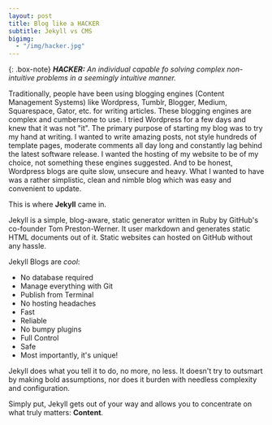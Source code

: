 ```yaml
---
layout: post
title: Blog like a HACKER
subtitle: Jekyll vs CMS
bigimg: 
  - "/img/hacker.jpg"
---
```


{: .box-note}
***HACKER:*** *An individual capable fo solving complex non-intuitive problems in a seemingly intuitive manner.*

Traditionally, people have been using blogging engines (Content Management Systems) like Wordpress, Tumblr, Blogger, Medium, Squarespace, Gator, etc. for writing articles. These blogging engines are complex and cumbersome to use. I tried Wordpress for a few days and knew that it was not "it". The primary purpose of starting my blog was to try my hand at writing. I wanted to write amazing posts, not style hundreds of template pages, moderate comments all day long and constantly lag behind the latest software release. I wanted the hosting of my website to be of my choice, not something these engines suggested. And to be honest, Wordpress blogs are quite slow, unsecure and heavy. What I wanted to have was a rather simplistic, clean and nimble blog which was easy and convenient to update.

This is where **Jekyll** came in.

Jekyll is a simple, blog-aware, static generator written in Ruby by GitHub's co-founder Tom Preston-Werner. It user markdown and generates static HTML documents out of it. Static websites can hosted on GitHub without any hassle.

Jekyll Blogs are *cool*:

- No database required
- Manage everything with Git
- Publish from Terminal
- No hosting headaches
- Fast
- Reliable
- No bumpy plugins
- Full Control
- Safe
- Most importantly, it's unique!

Jekyll does what you tell it to do, no more, no less. It doesn't try to outsmart by making bold assumptions, nor does it burden with needless complexity and configuration.

Simply put, Jekyll gets out of your way and allows you to concentrate on what truly matters: **Content**.
